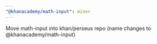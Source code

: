 ```yaml
---
"@khanacademy/math-input": minor
---
```


Move math-input into khan/perseus repo (name changes to @khanacademy/math-input)
